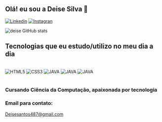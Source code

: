 ## Olá! eu sou a Deise Silva 🖖

[![Linkedin](https://img.shields.io/badge/LinkedIn-0077B5?style=for-the-badge&logo=linkedin&logoColor=white)](https://www.linkedin.com/in/deise-silva-327301143)
[![Instagran](https://img.shields.io/badge/Instagram-E4405F?style=for-the-badge&logo=instagram&logoColor=white)](https://www.instagram.com/_deyzyy/?next=%2F)

![deise GitHub stats](https://github-readme-stats.vercel.app/api?username=deyzy&show_icons=true&theme=dracula)

## Tecnologias que eu estudo/utilizo no meu dia a dia

<div style="display: inline_block"><br/>
    <img align="center" alt="HTML5" src="https://img.shields.io/badge/HTML5-E34F26?style=for-the-badge&logo=html5&logoColor=white">
    <img align="center" alt="CSS3" src="https://img.shields.io/badge/CSS3-1572B6?style=for-the-badge&logo=css3&logoColor=white">
    <img align="center" alt="JAVA" src="https://img.shields.io/badge/Java-ED8B00?style=for-the-badge&logo=openjdk&logoColor=white">
    <img align="center" alt="JAVA" src="https://img.shields.io/badge/Python-14354C?style=for-the-badge&logo=python&logoColor=white">
    <img align="center" alt="JAVA" src="https://img.shields.io/badge/MySQL-005C84?style=for-the-badge&logo=mysql&logoColor=white">   
</div><br/>

### Cursando Ciência da Computação, apaixonada por tecnologia

### Email para contato:
Deisesantos487@gmail.com
